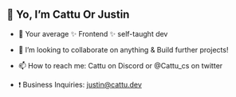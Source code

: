 ## 👋 Yo, I’m Cattu Or Justin
- 👀 Your average ✨ Frontend ✨ self-taught dev
- 💞️ I’m looking to collaborate on anything & Build further projects!


- 📫 How to reach me: Cattu on Discord or @Cattu_cs on twitter 

- ❗ Business Inquiries: justin@cattu.dev
